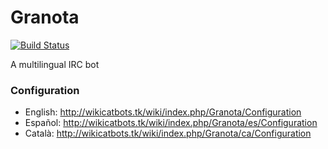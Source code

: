 # Granota

[![Build Status](https://travis-ci.org/CatIRCBots/Granota.svg?branch=master)](https://travis-ci.org/CatIRCBots/Granota)

A multilingual IRC bot

### Configuration

- English: http://wikicatbots.tk/wiki/index.php/Granota/Configuration
- Español: http://wikicatbots.tk/wiki/index.php/Granota/es/Configuration
- Català: http://wikicatbots.tk/wiki/index.php/Granota/ca/Configuration

